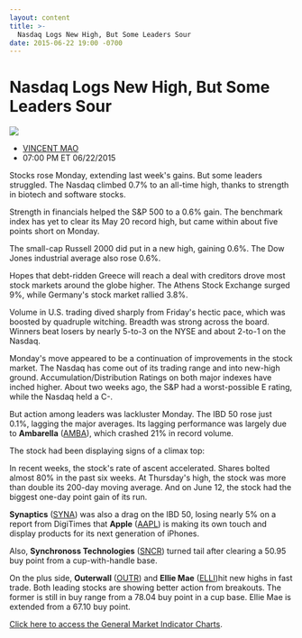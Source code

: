 ```yaml
---
layout: content
title: >-
  Nasdaq Logs New High, But Some Leaders Sour
date: 2015-06-22 19:00 -0700
---
```



Nasdaq Logs New High, But Some Leaders Sour
============================================


![](https://www.investors.com/wp-content/uploads/ibd-migrated-images/MPv_150623_635706500436466788.png)

* [VINCENT MAO](https://www.investors.com/author/maov/ "Posts by VINCENT MAO")
* 07:00 PM ET 06/22/2015




  

Stocks rose Monday, extending last week's gains. But some leaders struggled. The Nasdaq climbed 0.7% to an all-time high, thanks to strength in biotech and software stocks.

  

Strength in financials helped the S&P 500 to a 0.6% gain. The benchmark index has yet to clear its May 20 record high, but came within about five points short on Monday.

  

The small-cap Russell 2000 did put in a new high, gaining 0.6%. The Dow Jones industrial average also rose 0.6%.

  

Hopes that debt-ridden Greece will reach a deal with creditors drove most stock markets around the globe higher. The Athens Stock Exchange surged 9%, while Germany's stock market rallied 3.8%.

  

Volume in U.S. trading dived sharply from Friday's hectic pace, which was boosted by quadruple witching. Breadth was strong across the board. Winners beat losers by nearly 5-to-3 on the NYSE and about 2-to-1 on the Nasdaq.

  

Monday's move appeared to be a continuation of improvements in the stock market. The Nasdaq has come out of its trading range and into new-high ground. Accumulation/Distribution Ratings on both major indexes have inched higher. About two weeks ago, the S&P had a worst-possible E rating, while the Nasdaq held a C-.

  

But action among leaders was lackluster Monday. The IBD 50 rose just 0.1%, lagging the major averages. Its lagging performance was largely due to **Ambarella** ([AMBA](https://research.investors.com/quote.aspx?symbol=AMBA)), which crashed 21% in record volume.

  

The stock had been displaying signs of a climax top:

  

In recent weeks, the stock's rate of ascent accelerated. Shares bolted almost 80% in the past six weeks. At Thursday's high, the stock was more than double its 200-day moving average. And on June 12, the stock had the biggest one-day point gain of its run.

  

**Synaptics** ([SYNA](https://research.investors.com/quote.aspx?symbol=SYNA)) was also a drag on the IBD 50, losing nearly 5% on a report from DigiTimes that **Apple** ([AAPL](https://research.investors.com/quote.aspx?symbol=AAPL)) is making its own touch and display products for its next generation of iPhones.

  

Also, **Synchronoss Technologies** ([SNCR](https://research.investors.com/quote.aspx?symbol=SNCR)) turned tail after clearing a 50.95 buy point from a cup-with-handle base.

  

On the plus side, **Outerwall** ([OUTR](https://research.investors.com/quote.aspx?symbol=OUTR)) and **Ellie Mae** ([ELLI](https://research.investors.com/quote.aspx?symbol=ELLI))hit new highs in fast trade. Both leading stocks are showing better action from breakouts. The former is still in buy range from a 78.04 buy point in a cup base. Ellie Mae is extended from a 67.10 buy point.

  

[Click here to access the General Market Indicator Charts](https://www.investors.com/pdf/GMI_062315.pdf).




